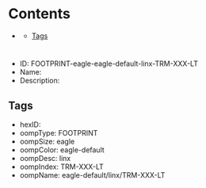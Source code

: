 



Contents
========

* [](#)
	* [Tags](#tags)

# 

- ID: FOOTPRINT-eagle-eagle-default-linx-TRM-XXX-LT
- Name: 
- Description: 

## Tags

- hexID: 
- oompType: FOOTPRINT
- oompSize: eagle
- oompColor: eagle-default
- oompDesc: linx
- oompIndex: TRM-XXX-LT
- oompName: eagle-default/linx/TRM-XXX-LT
